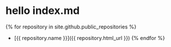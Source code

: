 # hello index.md

{% for repository in site.github.public_repositories %}
* [{{ repository.name }}]({{ repository.html_url }})
{% endfor %}
